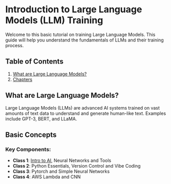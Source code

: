# Introduction to Large Language Models (LLM) Training

Welcome to this basic tutorial on training Large Language Models. This guide will help you understand the fundamentals of LLMs and their training process.

## Table of Contents

1. [What are Large Language Models?](#what-are-large-language-models)
4. [Chapters](#Classes)

## What are Large Language Models?

Large Language Models (LLMs) are advanced AI systems trained on vast amounts of text data to understand and generate human-like text. Examples include GPT-3, BERT, and LLaMA.


## Basic Concepts

### Key Components:
- **Class 1**: [Intro to AI](class1.md#introtoai), Neural Networks and Tools
- **Class 2**: Python Essentials, Version Control and Vibe Coding
- **Class 3**: Pytorch and Simple Neural Networks
- **Class 4**: AWS Lambda and  CNN

